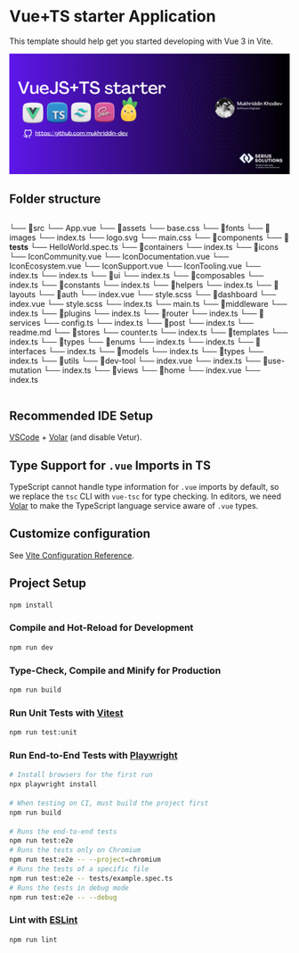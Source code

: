 # Vue+TS starter Application

This template should help get you started developing with Vue 3 in Vite.

<img src="./public/readme.png" />

## Folder structure

```
```
└── 📁src
    └── App.vue
    └── 📁assets
        └── base.css
        └── 📁fonts
        └── 📁images
        └── index.ts
        └── logo.svg
        └── main.css
    └── 📁components
        └── 📁__tests__
            └── HelloWorld.spec.ts
        └── 📁containers
            └── index.ts
        └── 📁icons
            └── IconCommunity.vue
            └── IconDocumentation.vue
            └── IconEcosystem.vue
            └── IconSupport.vue
            └── IconTooling.vue
            └── index.ts
        └── index.ts
        └── 📁ui
            └── index.ts
    └── 📁composables
        └── index.ts
    └── 📁constants
        └── index.ts
    └── 📁helpers
        └── index.ts
    └── 📁layouts
        └── 📁auth
            └── index.vue
            └── style.scss
        └── 📁dashboard
            └── index.vue
            └── style.scss
        └── index.ts
    └── main.ts
    └── 📁middleware
        └── index.ts
    └── 📁plugins
        └── index.ts
    └── 📁router
        └── index.ts
    └── 📁services
        └── config.ts
        └── index.ts
        └── 📁post
            └── index.ts
        └── readme.md
    └── 📁stores
        └── counter.ts
        └── index.ts
    └── 📁templates
        └── index.ts
    └── 📁types
        └── 📁enums
            └── index.ts
        └── index.ts
        └── 📁interfaces
            └── index.ts
        └── 📁models
            └── index.ts
        └── 📁types
            └── index.ts
    └── 📁utils
        └── 📁dev-tool
            └── index.vue
        └── index.ts
        └── 📁use-mutation
            └── index.ts
    └── 📁views
        └── 📁home
            └── index.vue
        └── index.ts
```
```

## Recommended IDE Setup

[VSCode](https://code.visualstudio.com/) + [Volar](https://marketplace.visualstudio.com/items?itemName=Vue.volar) (and disable Vetur).

## Type Support for `.vue` Imports in TS

TypeScript cannot handle type information for `.vue` imports by default, so we replace the `tsc` CLI with `vue-tsc` for type checking. In editors, we need [Volar](https://marketplace.visualstudio.com/items?itemName=Vue.volar) to make the TypeScript language service aware of `.vue` types.

## Customize configuration

See [Vite Configuration Reference](https://vitejs.dev/config/).

## Project Setup

```sh
npm install
```

### Compile and Hot-Reload for Development

```sh
npm run dev
```

### Type-Check, Compile and Minify for Production

```sh
npm run build
```

### Run Unit Tests with [Vitest](https://vitest.dev/)

```sh
npm run test:unit
```

### Run End-to-End Tests with [Playwright](https://playwright.dev)

```sh
# Install browsers for the first run
npx playwright install

# When testing on CI, must build the project first
npm run build

# Runs the end-to-end tests
npm run test:e2e
# Runs the tests only on Chromium
npm run test:e2e -- --project=chromium
# Runs the tests of a specific file
npm run test:e2e -- tests/example.spec.ts
# Runs the tests in debug mode
npm run test:e2e -- --debug
```

### Lint with [ESLint](https://eslint.org/)

```sh
npm run lint
```
